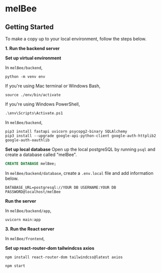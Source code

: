# melBee

## Getting Started
To make a copy up to your local environment, follow the steps below.

**1. Run the backend server**

**Set up virtual environment**

In `melBee/backend`,

  ```shell
  python -m venv env
  ```

If you're using Mac terminal or Windows Bash, 

  ```shell 
  source ./env/bin/activate
  ```

If you're using Windows PowerShell,

  ```shell
  .\env\Scripts\Activate.ps1
  ```

In `melBee/backend`,

  ```shell
  pip3 install fastapi uvicorn psycopg2-binary SQLAlchemy
  pip3 install --upgrade google-api-python-client google-auth-httplib2 google-auth-oauthlib
  ```

**Set up local database**
Open up the local postgreSQL by running `psql` and create a database called "melBee".

  ```sql
  CREATE DATABASE melBee;
  ```

In `melBee/backend/database`, create a `.env.local` file and add information below.

  ```
  DATABASE_URL=postgresql://YOUR DB USERNAME:YOUR DB PASSWORD@localhost/melBee
  ```
  

**Run the server**

In `melBee/backend/app`,

  ```shell
  uvicorn main:app
  ```

**3. Run the React server**

In `melBee/frontend`,


**Set up react-router-dom tailwindcss axios**

  ```
  npm install react-router-dom tailwindcss@latest axios
  ```
  
  
  ```shell
  npm start
  ```
